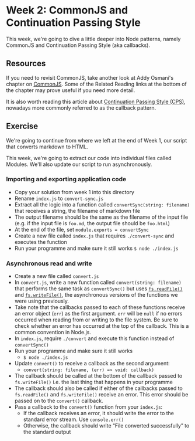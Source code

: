# Week 2: CommonJS and Continuation Passing Style

This week, we're going to dive a little deeper into Node patterns, namely CommonJS and Continuation Passing Style (aka callbacks).

## Resources

If you need to revisit CommonJS, take another look at Addy Osmani's chapter on [CommonJS](https://addyosmani.com/resources/essentialjsdesignpatterns/book/#detailcommonjs). Some of the Related Reading links at the bottom of the chapter may prove useful if you need more detail.

It is also worth reading this article about [Continuation Passing Style (CPS)](http://fredkschott.com/post/2014/03/understanding-error-first-callbacks-in-node-js/), nowadays more commonly referred to as the callback pattern.

## Exercise

We're going to continue from where we left at the end of Week 1, our script that converts markdown to HTML. 

This week, we're going to extract our code into individual files called Modules. We'll also update our script to run asynchronously.

### Importing and exporting application code

- Copy your solution from week 1 into this directory
- Rename `index.js` to `convert-sync.js`
- Extract all the logic into a function called `convertSync(string: filename)` that receives a string, the filename of markdown file
- The output filename should be the same as the filename of the input file (e.g. if the input file is `foo.md`, the output file should be `foo.html`)
- At the end of the file, set `module.exports = convertSync`
- Create a new file called `index.js` that requires `./convert-sync` and executes the function
- Run your programme and make sure it still works
    `$ node ./index.js`

### Asynchronous read and write

- Create a new file called `convert.js`
- In `convert.js`, write a new function called `convert(string: filename)` that performs the same task as `convertSync()` but uses [`fs.readFile()`](https://nodejs.org/api/fs.html#fs_fs_readfile_path_options_callback) and [`fs.writeFile()`](https://nodejs.org/api/fs.html#fs_fs_writefile_file_data_options_callback), the asynchronous versions of the functions we were using previously.
- Take note that the callbacks passed to each of these functions receive an error object (`err`) as the first argument. `err` will be `null` if no errors occurred when reading from or writing to the file system. Be sure to check whether an error has occurred at the top of the callback. This is a common convention in Node.js.
- In `index.js`, require `./convert` and execute this function instead of `convertSync()`
- Run your programme and make sure it still works
    - `$ node ./index.js`
- Update `convert()` to receive a callback as the second argument:
    - `convert(string: filename, (err) => void: callback) `
- The callback should be called at the bottom of the callback passed to `fs.writeFile()` i.e. the last thing that happens in your programme
- The callback should also be called if either of the callbacks passed to `fs.readFile()` and `fs.writeFile()` receive an error. This error should be passed on to the `convert()` callback.
- Pass a callback to the `convert()` function from your `index.js`:
    - If the callback receives an error, it should write the error to the standard error stream. Use `console.err()`
    - Otherwise, the callback should write “File converted successfully” to the standard output
